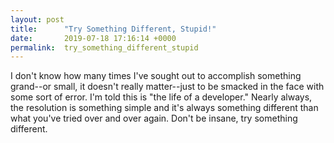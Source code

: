 ```yaml
---
layout: post
title:      "Try Something Different, Stupid!"
date:       2019-07-18 17:16:14 +0000
permalink:  try_something_different_stupid
---
```



I don't know how many times I've sought out to accomplish something grand--or small, it doesn't really matter--just to be smacked in the face with some sort of error. I'm told this is "the life of a developer." Nearly always, the resolution is something simple and it's always something different than what you've tried over and over again. Don't be insane, try something different.
